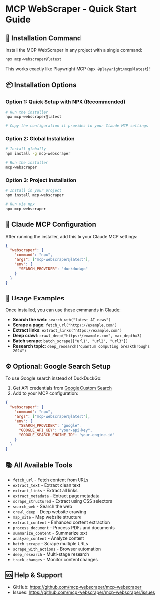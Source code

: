 # MCP WebScraper - Quick Start Guide

## 🚀 Installation Command

Install the MCP WebScraper in any project with a single command:

```bash
npx mcp-webscraper@latest
```

This works exactly like Playwright MCP (`npx @playwright/mcp@latest`)!

## 📦 Installation Options

### Option 1: Quick Setup with NPX (Recommended)
```bash
# Run the installer
npx mcp-webscraper@latest

# Copy the configuration it provides to your Claude MCP settings
```

### Option 2: Global Installation
```bash
# Install globally
npm install -g mcp-webscraper

# Run the installer
mcp-webscraper
```

### Option 3: Project Installation
```bash
# Install in your project
npm install mcp-webscraper

# Run via npx
npx mcp-webscraper
```

## 🔧 Claude MCP Configuration

After running the installer, add this to your Claude MCP settings:

```json
{
  "webscraper": {
    "command": "npx",
    "args": ["mcp-webscraper@latest"],
    "env": {
      "SEARCH_PROVIDER": "duckduckgo"
    }
  }
}
```

## 🎯 Usage Examples

Once installed, you can use these commands in Claude:

- **Search the web**: `search_web("latest AI news")`
- **Scrape a page**: `fetch_url("https://example.com")`
- **Extract links**: `extract_links("https://example.com")`
- **Deep crawl**: `crawl_deep("https://example.com", max_depth=3)`
- **Batch scrape**: `batch_scrape(["url1", "url2", "url3"])`
- **Research topic**: `deep_research("quantum computing breakthroughs 2024")`

## ⚙️ Optional: Google Search Setup

To use Google search instead of DuckDuckGo:

1. Get API credentials from [Google Custom Search](https://developers.google.com/custom-search/v1/overview)
2. Add to your MCP configuration:

```json
{
  "webscraper": {
    "command": "npx",
    "args": ["mcp-webscraper@latest"],
    "env": {
      "SEARCH_PROVIDER": "google",
      "GOOGLE_API_KEY": "your-api-key",
      "GOOGLE_SEARCH_ENGINE_ID": "your-engine-id"
    }
  }
}
```

## 📚 All Available Tools

- `fetch_url` - Fetch content from URLs
- `extract_text` - Extract clean text
- `extract_links` - Extract all links
- `extract_metadata` - Extract page metadata
- `scrape_structured` - Extract using CSS selectors
- `search_web` - Search the web
- `crawl_deep` - Deep website crawling
- `map_site` - Map website structure
- `extract_content` - Enhanced content extraction
- `process_document` - Process PDFs and documents
- `summarize_content` - Summarize text
- `analyze_content` - Analyze content
- `batch_scrape` - Scrape multiple URLs
- `scrape_with_actions` - Browser automation
- `deep_research` - Multi-stage research
- `track_changes` - Monitor content changes

## 🆘 Help & Support

- GitHub: https://github.com/mcp-webscraper/mcp-webscraper
- Issues: https://github.com/mcp-webscraper/mcp-webscraper/issues